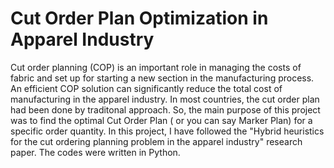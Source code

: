 # Cut Order Plan Optimization in Apparel Industry

Cut order planning (COP) is an important role in managing the costs of fabric and set up for starting a new section in the manufacturing process. An efficient COP solution can significantly reduce the total cost of manufacturing in the apparel industry. In most countries, the cut order plan had been done by traditonal approach. So, the main purpose of this project was to find the optimal Cut Order Plan ( or you can say Marker Plan) for a specific order quantity. In this project, I have followed the "Hybrid heuristics for the cut ordering planning problem in the apparel industry" research paper. The codes were written in Python.

